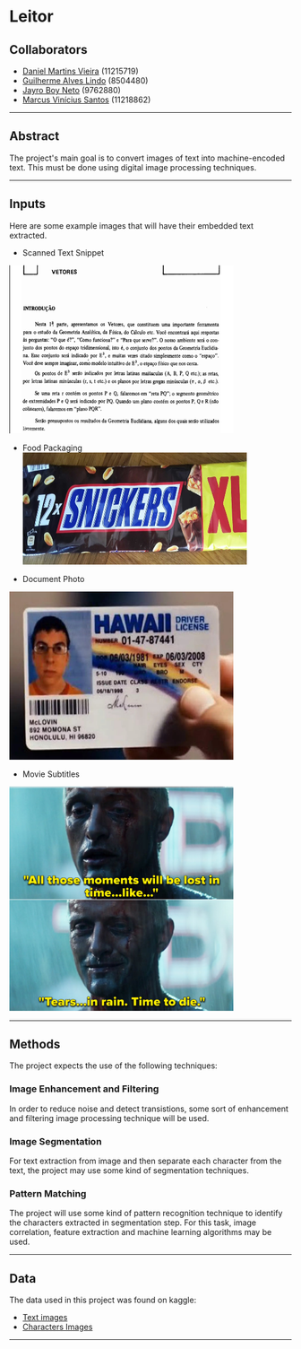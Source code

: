 # Leitor

## Collaborators
* [Daniel Martins Vieira](https://github.com/Idalen) (11215719)
* [Guilherme Alves Lindo](https://github.com/Guial07) (8504480)
* [Jayro Boy Neto](https://github.com/jayroboy) (9762880)
* [Marcus Vinícius Santos](https://github.com/marcus_v_rodrigues) (11218862)

---

## Abstract

The project's main goal is to convert images of text into machine-encoded text. This must be done using digital image processing techniques.

---

## Inputs

Here are some example images that will have their embedded text extracted.

* Scanned Text Snippet<br>
<img title="Scanned Text Snippet from Geometria analítica - um tratamento vetorial" alt="Text Snippet" src="images/boulos-snippet.png" width="400" height="300">

* Food Packaging<br>
<img title="Old Cigarettes Advertising" alt="Old Cigarettes Advertising" src="images/advertising1.jpg"
width="400" height="200">

* Document Photo <br>
<img title="Document Photo" alt="Document Photo" src="images/id-document.jpg" width="400" height="300">

* Movie Subtitles <br>
<img title="Movie subtitles" alt="Movie subtitles" src="images/movie-subtitles.jpg" width="400" height="400">





---

## Methods

The project expects the use of the following techniques:

### Image Enhancement and Filtering

In order to reduce noise and detect transistions, some sort of enhancement and filtering image processing technique will be used.

### Image Segmentation

For text extraction from image and then separate each character from the text, the project may use some kind of segmentation techniques.

### Pattern Matching

The project will use some kind of pattern recognition technique to identify the characters extracted in segmentation step.
For this task, image correlation, feature extraction and machine learning algorithms may be used.

---

## Data

The data used in this project was found on kaggle:
* [Text images](https://www.kaggle.com/datasets/volkandl/optical-character-recognition-ocr-texts)
* [Characters Images](https://www.kaggle.com/datasets/preatcher/standard-ocr-dataset)

---
